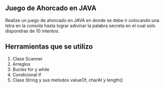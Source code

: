## Juego de Ahorcado en JAVA

Realize un juego de ahorcado en JAVA en donde se debe ir colocando una letra en la consola hasta lograr adivinar la palabra secreta en el cual solo dispondras de 10 intentos.

## Herramientas que se utilizo

1. Clase Scanner
2. Arreglos
3. Bucles for y while
4. Condicional if
5. Clase String y sus metodos valueOf, charAt y length()
